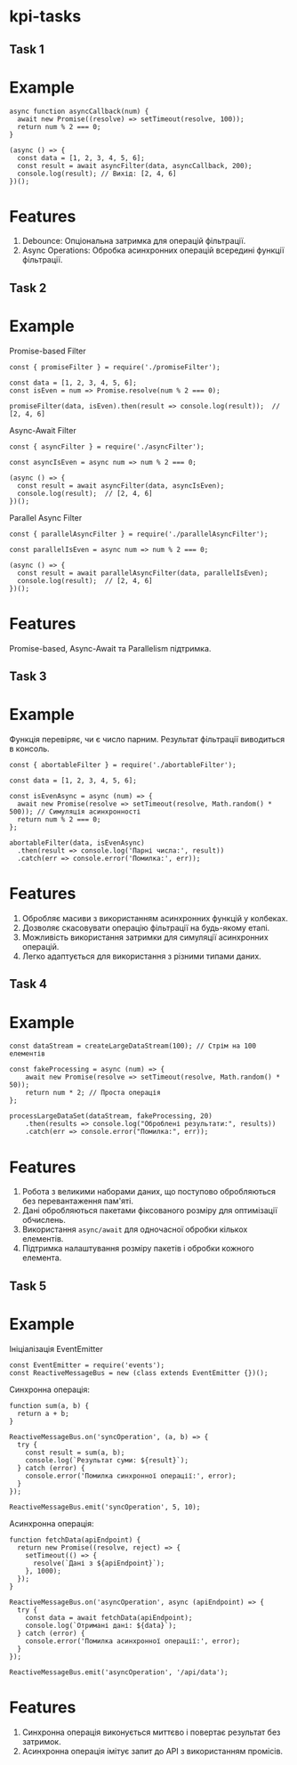 # kpi-tasks

## Task 1

# Example 
```
async function asyncCallback(num) {
  await new Promise((resolve) => setTimeout(resolve, 100));
  return num % 2 === 0;
}

(async () => {
  const data = [1, 2, 3, 4, 5, 6];
  const result = await asyncFilter(data, asyncCallback, 200);
  console.log(result); // Вихід: [2, 4, 6]
})();
```
# Features

1. Debounce: Опціональна затримка для операцій фільтрації.
2. Async Operations: Обробка асинхронних операцій всередині функції фільтрації.


## Task 2

# Example 

Promise-based Filter
```
const { promiseFilter } = require('./promiseFilter');

const data = [1, 2, 3, 4, 5, 6];
const isEven = num => Promise.resolve(num % 2 === 0);

promiseFilter(data, isEven).then(result => console.log(result));  // [2, 4, 6]
```

Async-Await Filter
```
const { asyncFilter } = require('./asyncFilter');

const asyncIsEven = async num => num % 2 === 0;

(async () => {
  const result = await asyncFilter(data, asyncIsEven);
  console.log(result);  // [2, 4, 6]
})();
```

Parallel Async Filter
```
const { parallelAsyncFilter } = require('./parallelAsyncFilter');

const parallelIsEven = async num => num % 2 === 0;

(async () => {
  const result = await parallelAsyncFilter(data, parallelIsEven);
  console.log(result);  // [2, 4, 6]
})();
```
# Features

Promise-based, Async-Await та Parallelism підтримка.

## Task 3

# Example

Функція перевіряє, чи є число парним. Результат фільтрації виводиться в консоль.

```
const { abortableFilter } = require('./abortableFilter');

const data = [1, 2, 3, 4, 5, 6];

const isEvenAsync = async (num) => {
  await new Promise(resolve => setTimeout(resolve, Math.random() * 500)); // Симуляція асинхронності
  return num % 2 === 0;
};

abortableFilter(data, isEvenAsync)
  .then(result => console.log('Парні числа:', result))
  .catch(err => console.error('Помилка:', err));

``` 
# Features

1. Обробляє масиви з використанням асинхронних функцій у колбеках.
2. Дозволяє скасовувати операцію фільтрації на будь-якому етапі.
3. Можливість використання затримки для симуляції асинхронних операцій.
4. Легко адаптується для використання з різними типами даних.


## Task 4

# Example
```
const dataStream = createLargeDataStream(100); // Стрім на 100 елементів

const fakeProcessing = async (num) => {
    await new Promise(resolve => setTimeout(resolve, Math.random() * 50)); 
    return num * 2; // Проста операція
};

processLargeDataSet(dataStream, fakeProcessing, 20)
    .then(results => console.log("Оброблені результати:", results))
    .catch(err => console.error("Помилка:", err));
```
# Features 
1. Робота з великими наборами даних, що поступово обробляються без перевантаження пам'яті.
2. Дані обробляються пакетами фіксованого розміру для оптимізації обчислень.
3. Використання `async/await` для одночасної обробки кількох елементів.
4. Підтримка налаштування розміру пакетів і обробки кожного елемента.

## Task 5

# Example

Ініціалізація EventEmitter
```
const EventEmitter = require('events');
const ReactiveMessageBus = new (class extends EventEmitter {})();
```

Синхронна операція:
```
function sum(a, b) {
  return a + b;
}

ReactiveMessageBus.on('syncOperation', (a, b) => {
  try {
    const result = sum(a, b);
    console.log(`Результат суми: ${result}`);
  } catch (error) {
    console.error('Помилка синхронної операції:', error);
  }
});

ReactiveMessageBus.emit('syncOperation', 5, 10);
```

Асинхронна операція:
```
function fetchData(apiEndpoint) {
  return new Promise((resolve, reject) => {
    setTimeout(() => {
      resolve(`Дані з ${apiEndpoint}`);
    }, 1000);
  });
}

ReactiveMessageBus.on('asyncOperation', async (apiEndpoint) => {
  try {
    const data = await fetchData(apiEndpoint);
    console.log(`Отримані дані: ${data}`);
  } catch (error) {
    console.error('Помилка асинхронної операції:', error);
  }
});

ReactiveMessageBus.emit('asyncOperation', '/api/data');
```

# Features 
1. Синхронна операція виконується миттєво і повертає результат без затримок.
2. Асинхронна операція імітує запит до API з використанням промісів.
